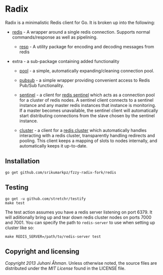 # Radix

Radix is a minimalistic Redis client for Go. It is broken up into the following:

* [redis](http://godoc.org/github.com/srikumarkpz/fzzy-radix-fork/redis) - A wrapper around a
  single redis connection. Supports normal commands/response as well as
  pipelining.

    * [resp](http://godoc.org/github.com/srikumarkpz/fzzy-radix-fork/redis/resp) - A utility
      package for encoding and decoding messages from redis

* extra - a sub-package containing added functionality

    * [pool](http://godoc.org/github.com/srikumarkpz/fzzy-radix-fork/extra/pool) - a simple,
      automatically expanding/cleaning connection pool.

    * [pubsub](http://godoc.org/github.com/srikumarkpz/fzzy-radix-fork/extra/pubsub) - a simple
      wrapper providing convenient access to Redis Pub/Sub functionality.

    * [sentinel](http://godoc.org/github.com/srikumarkpz/fzzy-radix-fork/extra/sentinel) - a
      client for [redis sentinel][sentinel] which acts as a connection pool for
      a cluster of redis nodes. A sentinel client connects to a sentinel
      instance and any master redis instances that instance is monitoring. If a
      master becomes unavailable, the sentinel client will automatically start
      distributing connections from the slave chosen by the sentinel instance.

    * [cluster](http://godoc.org/github.com/srikumarkpz/fzzy-radix-fork/extra/cluster) - a client
      for a [redis cluster][cluster] which automatically handles interacting
      with a redis cluster, transparently handling redirects and pooling. This
      client keeps a mapping of slots to nodes internally, and automatically
      keeps it up-to-date.

## Installation

    go get github.com/srikumarkpz/fzzy-radix-fork/redis

## Testing

    go get -u github.com/stretchr/testify
    make test

The test action assumes you have a redis server listening on port 6379. It will
adiitionally bring up and tear down redis cluster nodes on ports 7000 and 7001.
You can specify the path to `redis-server` to use when setting up cluster like
so:

    make REDIS_SERVER=/path/to/redis-server test

## Copyright and licensing

*Copyright 2013 Juhani Åhman*.
Unless otherwise noted, the source files are distributed under the
*MIT License* found in the LICENSE file.

[sentinel]: http://redis.io/topics/sentinel
[cluster]: http://redis.io/topics/cluster-spec
